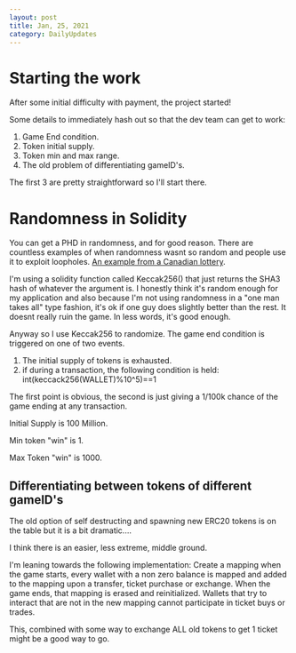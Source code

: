 ```yaml
---
layout: post
title: Jan, 25, 2021
category: DailyUpdates
---
```


# Starting the work

After some initial difficulty with payment, the project started!

Some details to immediately hash out so that the dev team can get to work:
1. Game End condition.
2. Token initial supply.
3. Token min and max range.
4. The old problem of differentiating gameID's.

The first 3 are pretty straightforward so I'll start there.

# Randomness in Solidity

You can get a PHD in randomness, and for good reason. There are countless examples of when randomness wasnt so random and people use it to exploit loopholes. [An example from a Canadian lottery](https://www.newscientist.com/article/mg21128264-900-lottery-wins-come-easy-if-you-can-spot-the-loopholes/?ignored=irrelevant).

I'm using a solidity function called Keccak256() that just returns the SHA3 hash of whatever the argument is. I honestly think it's random enough for my application and also because I'm not using randomness in a "one man takes all" type fashion, it's ok if one guy does slightly better than the rest. It doesnt really ruin the game. In less words, it's good enough.

Anyway so I use Keccak256 to randomize. The game end condition is triggered on one of two events.
1. The initial supply of tokens is exhausted.
2. if during a transaction, the following condition is held: int(keccack256(WALLET)%10^5)==1

The first point is obvious, the second is just giving a 1/100k chance of the game ending at any transaction.

Initial Supply is 100 Million.

Min token "win" is 1.

Max Token "win" is 1000.

## Differentiating between tokens of different gameID's

The old option of self destructing and spawning new ERC20 tokens is on the table but it is a bit dramatic....

I think there is an easier, less extreme, middle ground.

I'm leaning towards the following implementation:
Create a mapping when the game starts, every wallet with a non zero balance is mapped and added to the mapping upon a transfer, ticket purchase or exchange.
When the game ends, that mapping is erased and reinitialized. Wallets that try to interact that are not in the new mapping cannot participate in ticket buys or trades.

This, combined with some way to exchange ALL old tokens to get 1 ticket might be a good way to go.












